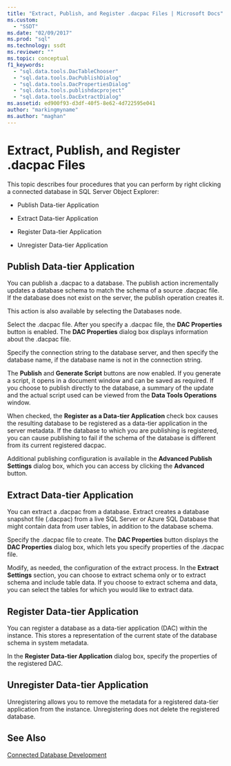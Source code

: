 ```yaml
---
title: "Extract, Publish, and Register .dacpac Files | Microsoft Docs"
ms.custom: 
  - "SSDT"
ms.date: "02/09/2017"
ms.prod: "sql"
ms.technology: ssdt
ms.reviewer: ""
ms.topic: conceptual
f1_keywords: 
  - "sql.data.tools.DacTableChooser"
  - "sql.data.tools.DacPublishDialog"
  - "sql.data.tools.DacPropertiesDialog"
  - "sql.data.tools.publishdacproject"
  - "sql.data.tools.DacExtractDialog"
ms.assetid: ed900f93-d3df-40f5-8e62-4d722595e041
author: "markingmyname"
ms.author: "maghan"
---
```

# Extract, Publish, and Register .dacpac Files
This topic describes four procedures that you can perform by right clicking a connected database in SQL Server Object Explorer:  
  
-   Publish Data-tier Application  
  
-   Extract Data-tier Application  
  
-   Register Data-tier Application  
  
-   Unregister Data-tier Application  
  
## Publish Data-tier Application  
You can publish a .dacpac to a database. The publish action incrementally updates a database schema to match the schema of a source .dacpac file. If the database does not exist on the server, the publish operation creates it.  
  
This action is also available by selecting the Databases node.  
  
Select the .dacpac file. After you specify a .dacpac file, the **DAC Properties** button is enabled. The **DAC Properties** dialog box displays information about the .dacpac file.  
  
Specify the connection string to the database server, and then specify the database name, if the database name is not in the connection string.  
  
The **Publish** and **Generate Script** buttons are now enabled. If you generate a script, it opens in a document window and can be saved as required. If you choose to publish directly to the database, a summary of the update and the actual script used can be viewed from the **Data Tools Operations** window.  
  
When checked, the **Register as a Data-tier Application** check box causes the resulting database to be registered as a data-tier application in the server metadata. If the database to which you are publishing is registered, you can cause publishing to fail if the schema of the database is different from its current registered dacpac.  
  
Additional publishing configuration is available in the **Advanced Publish Settings** dialog box, which you can access by clicking the **Advanced** button.  
  
## Extract Data-tier Application  
You can extract a .dacpac from a database. Extract creates a database snapshot file (.dacpac) from a live SQL Server or Azure SQL Database that might contain data from user tables, in addition to the database schema.  
  
Specify the .dacpac file to create. The **DAC Properties** button displays the **DAC Properties** dialog box, which lets you specify properties of the .dacpac file.  
  
Modify, as needed, the configuration of the extract process. In the **Extract Settings** section, you can choose to extract schema only or to extract schema and include table data. If you choose to extract schema and data, you can select the tables for which you would like to extract data.  
  
## Register Data-tier Application  
You can register a database as a data-tier application (DAC) within the instance. This stores a representation of the current state of the database schema in system metadata.  
  
In the **Register Data-tier Application** dialog box, specify the properties of the registered DAC.  
  
## Unregister Data-tier Application  
Unregistering allows you to remove the metadata for a registered data-tier application from the instance. Unregistering does not delete the registered database.  
  
## See Also  
[Connected Database Development](../ssdt/connected-database-development.md)  
  
